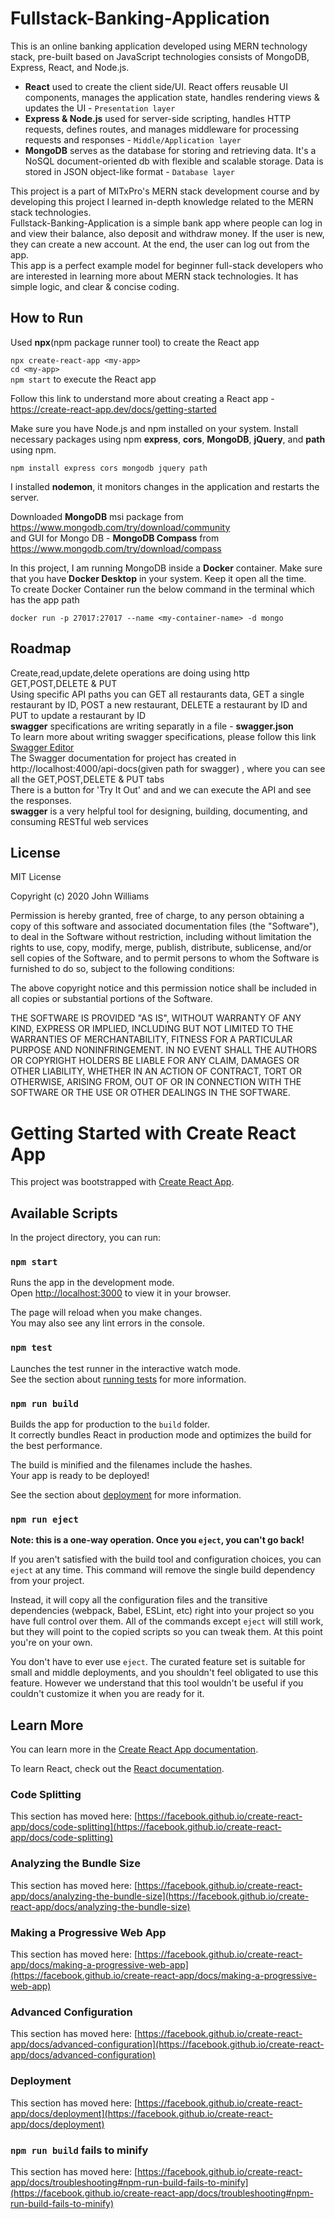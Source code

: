 # Fullstack-Banking-Application
This is an online banking application developed using MERN technology stack, pre-built based on JavaScript technologies consists of MongoDB, Express, React, and Node.js.
- **React** used to create the client side/UI. React offers reusable UI components, manages the application state, handles rendering views & updates the UI - `Presentation layer`
- **Express & Node.js** used for server-side scripting, handles HTTP requests, defines routes, and manages middleware for processing requests and responses - `Middle/Application layer`
- **MongoDB** serves as the database for storing and retrieving data. It's a NoSQL document-oriented db with flexible and scalable storage. Data is stored in JSON object-like format - `Database layer`</br>

This project is a part of MITxPro's MERN stack development course and by developing this project I learned in-depth knowledge related to the MERN stack technologies.</br>
Fullstack-Banking-Application is a simple bank app where people can log in and view their balance, also deposit and withdraw money. If the user is new, they can create a new account.
At the end, the user can log out from the app.</br>
This app is a perfect example model for beginner full-stack developers who are interested in learning more about MERN stack technologies. It has simple logic, and clear & concise coding. 

## How to Run
Used **npx**(npm package runner tool) to create the React app</br>

`npx create-react-app <my-app>` </br>
 `cd <my-app>` </br>
 `npm start` to execute the React app</br>
 
Follow this link to understand more about creating a React app - https://create-react-app.dev/docs/getting-started

Make sure you have Node.js and npm installed on your system. Install necessary packages using npm **express**, **cors**, **MongoDB**, **jQuery**, and **path** using npm.</br>

`npm install express cors mongodb jquery path`</br>

I installed **nodemon**,  it monitors changes in the application and restarts the server.</br>

Downloaded **MongoDB** msi package from https://www.mongodb.com/try/download/community</br>
and GUI for Mongo DB - **MongoDB Compass** from https://www.mongodb.com/try/download/compass
 
In this project, I am running MongoDB inside a **Docker** container. Make sure that you have **Docker Desktop** in your system. Keep it open all the time. </br>
To create Docker Container run the below command in the terminal which has the app path</br>

`docker run -p 27017:27017 --name <my-container-name> -d mongo`

## Roadmap

Create,read,update,delete operations are doing using http GET,POST,DELETE & PUT </br>
Using specific API paths you can GET all restaurants data, GET a single restaurant by ID, POST a new restaurant, DELETE a restaurant by ID and PUT to update a restaurant by ID</br>
**swagger** specifications are writing separatly in a file - **swagger.json** </br>
To learn more about writing swagger specifications, please follow this link [Swagger Editor](https://editor.swagger.io/)</br>
The Swagger documentation for project has created in http://localhost:4000/api-docs(given path for swagger) , where you can see all the GET,POST,DELETE & PUT tabs</br>
There is a button for 'Try It Out' and and we can execute the API and see the responses. </br>
**swagger** is a very helpful tool for designing, building, documenting, and consuming RESTful web services
## License
MIT License

Copyright (c) 2020 John Williams

Permission is hereby granted, free of charge, to any person obtaining a copy of this software and associated documentation files (the "Software"), to deal in the Software without restriction, including without limitation the rights to use, copy, modify, merge, publish, distribute, sublicense, and/or sell copies of the Software, and to permit persons to whom the Software is furnished to do so, subject to the following conditions:

The above copyright notice and this permission notice shall be included in all copies or substantial portions of the Software.

THE SOFTWARE IS PROVIDED "AS IS", WITHOUT WARRANTY OF ANY KIND, EXPRESS OR IMPLIED, INCLUDING BUT NOT LIMITED TO THE WARRANTIES OF MERCHANTABILITY, FITNESS FOR A PARTICULAR PURPOSE AND NONINFRINGEMENT. IN NO EVENT SHALL THE AUTHORS OR COPYRIGHT HOLDERS BE LIABLE FOR ANY CLAIM, DAMAGES OR OTHER LIABILITY, WHETHER IN AN ACTION OF CONTRACT, TORT OR OTHERWISE, ARISING FROM, OUT OF OR IN CONNECTION WITH THE SOFTWARE OR THE USE OR OTHER DEALINGS IN THE SOFTWARE.

# Getting Started with Create React App

This project was bootstrapped with [Create React App](https://github.com/facebook/create-react-app).

## Available Scripts

In the project directory, you can run:

### `npm start`

Runs the app in the development mode.\
Open [http://localhost:3000](http://localhost:3000) to view it in your browser.

The page will reload when you make changes.\
You may also see any lint errors in the console.

### `npm test`

Launches the test runner in the interactive watch mode.\
See the section about [running tests](https://facebook.github.io/create-react-app/docs/running-tests) for more information.

### `npm run build`

Builds the app for production to the `build` folder.\
It correctly bundles React in production mode and optimizes the build for the best performance.

The build is minified and the filenames include the hashes.\
Your app is ready to be deployed!

See the section about [deployment](https://facebook.github.io/create-react-app/docs/deployment) for more information.

### `npm run eject`

**Note: this is a one-way operation. Once you `eject`, you can't go back!**

If you aren't satisfied with the build tool and configuration choices, you can `eject` at any time. This command will remove the single build dependency from your project.

Instead, it will copy all the configuration files and the transitive dependencies (webpack, Babel, ESLint, etc) right into your project so you have full control over them. All of the commands except `eject` will still work, but they will point to the copied scripts so you can tweak them. At this point you're on your own.

You don't have to ever use `eject`. The curated feature set is suitable for small and middle deployments, and you shouldn't feel obligated to use this feature. However we understand that this tool wouldn't be useful if you couldn't customize it when you are ready for it.

## Learn More

You can learn more in the [Create React App documentation](https://facebook.github.io/create-react-app/docs/getting-started).

To learn React, check out the [React documentation](https://reactjs.org/).

### Code Splitting

This section has moved here: [https://facebook.github.io/create-react-app/docs/code-splitting](https://facebook.github.io/create-react-app/docs/code-splitting)

### Analyzing the Bundle Size

This section has moved here: [https://facebook.github.io/create-react-app/docs/analyzing-the-bundle-size](https://facebook.github.io/create-react-app/docs/analyzing-the-bundle-size)

### Making a Progressive Web App

This section has moved here: [https://facebook.github.io/create-react-app/docs/making-a-progressive-web-app](https://facebook.github.io/create-react-app/docs/making-a-progressive-web-app)

### Advanced Configuration

This section has moved here: [https://facebook.github.io/create-react-app/docs/advanced-configuration](https://facebook.github.io/create-react-app/docs/advanced-configuration)

### Deployment

This section has moved here: [https://facebook.github.io/create-react-app/docs/deployment](https://facebook.github.io/create-react-app/docs/deployment)

### `npm run build` fails to minify

This section has moved here: [https://facebook.github.io/create-react-app/docs/troubleshooting#npm-run-build-fails-to-minify](https://facebook.github.io/create-react-app/docs/troubleshooting#npm-run-build-fails-to-minify)

